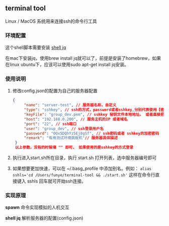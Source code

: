 ## terminal tool

Linux / MacOS 系统用来连接ssh的命令行工具

### 环境配置 
这个shell脚本需要安装 [shell jq](https://www.ibm.com/developerworks/cn/linux/1612_chengg_jq/index.html?ca=drs-&utm_source=tuicool&utm_medium=referral)

在mac下安装jq，使用brew install jq就可以了，前提是安装了homebrew，如果在linux ubuntu下，应该可以使用sudo apt-get install jq安装。

### 使用说明

1. 修改config.json的配置为自己的服务器配置
   ```json
   {
        "name": "server-test", // 服务器名称，自定义
        "type": "sshkey", // ssh的方式，password或者sshkey,分别代表使用【密码连接】和使用【sshkey】连接
        "keyFile": "group_dev.pem", // sshkey 秘钥文件本地地址。 或者直接把秘钥拷贝到和start.sh同文件夹，此处就可直接填文件名
        "host": "192.168.0.200", // 服务主机的IP 或者域名
        "port": "22", // ssh端口
        "user": "group_dev", // ssh登录用户名
        "password": "0Ox5DQhYz5Ej8gSf", // ssh密码或者 sshkey的加密密码
        "remark": "有用测试环境跳板机"// 服务器具体描述 
    }
    以上参数，没有的时候填 "" 即可， 如果使用的是sshkey的方式登录
    ```

2. 执行进入start.sh所在目录，执行 start.sh 打开列表，选中服务器编号即可
3. 如果想要更加快速，可以在 ~/.basg_profile 中添加别名。例如： `alias sshls='cd /Users/funye/terminal-tool && ./start.sh'` 这样在命令行直接键入 sshls 回车就可开始ssh连接。

### 实现原理

**spawn** 命令实现模拟的人机交互

**shell jq** 解析服务器的配置(config.json) 



